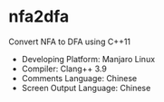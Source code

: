 # nfa2dfa
Convert NFA to DFA using C++11
- Developing Platform: Manjaro Linux
- Compiler: Clang++ 3.9
- Comments Language: Chinese
- Screen Output Language: Chinese
